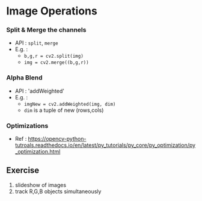 Image Operations
===================

### Split & Merge the channels

* API : `split`, `merge`
* E.g. : 
	- `b,g,r = cv2.split(img)`
	- `img = cv2.merge((b,g,r))`

### Alpha Blend

* API : 'addWeighted'
* E.g. : 
	- `imgNew = cv2.addWeighted(img, dim)`
	- `dim` is a tuple of new (rows,cols)

### Optimizations

* Ref : https://opencv-python-tutroals.readthedocs.io/en/latest/py_tutorials/py_core/py_optimization/py_optimization.html

## Exercise
1. slideshow of images
2. track R,G,B objects simultaneously
